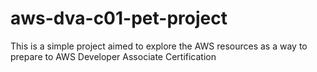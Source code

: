 # aws-dva-c01-pet-project
This is a simple project aimed to explore the AWS resources as a way to prepare to AWS Developer Associate Certification
